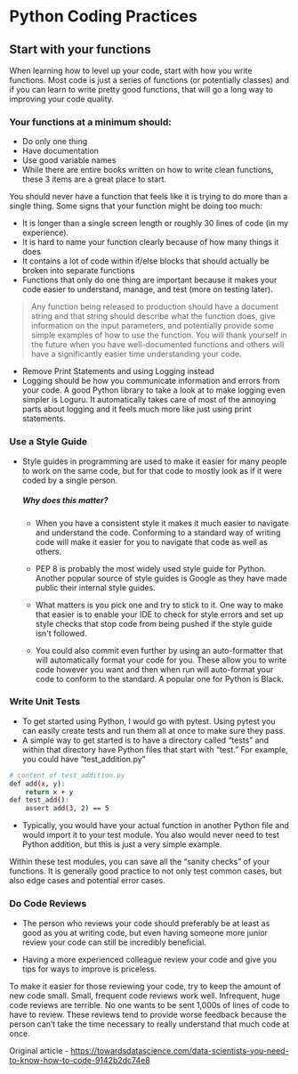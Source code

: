 # Python Coding Practices
## Start with your functions

When learning how to level up your code, start with how you write functions. Most code is just a series of functions (or potentially classes) and if you can learn to write pretty good functions, that will go a long way to improving your code quality.
### Your functions at a minimum should:
- Do only one thing
- Have documentation
- Use good variable names
- While there are entire books written on how to write clean functions, these 3 items are a great place to start.

You should never have a function that feels like it is trying to do more than a single thing. Some signs that your function might be doing too much:

- It is longer than a single screen length or roughly 30 lines of code (in my experience).
- It is hard to name your function clearly because of how many things it does
- It contains a lot of code within if/else blocks that should actually be broken into separate functions
- Functions that only do one thing are important because it makes your code easier to understand, manage, and test (more on testing later).

> Any function being released to production should have a document string and that string should describe what the function does, give information on the input parameters, and potentially provide some simple examples of how to use the function. You will thank yourself in the future when you have well-documented functions and others will have a significantly easier time understanding your code. 

- Remove Print Statements and using Logging instead
- Logging should be how you communicate information and errors from your code. A good Python library to take a look at to make logging even simpler is Loguru. It automatically takes care of most of the annoying parts about logging and it feels much more like just using print statements.

### Use a Style Guide
 - Style guides in programming are used to make it easier for many people to work on the same code, but for that code to mostly look as if it were coded by a single person.

    ##### Why does this matter?

    - When you have a consistent style it makes it much easier to navigate and understand the code. Conforming to a standard way of writing code will make it easier for you to navigate that code as well as others. 

    - PEP 8 is probably the most widely used style guide for Python. Another popular source of style guides is Google as they have made public their internal style guides.

    - What matters is you pick one and try to stick to it. One way to make that easier is to enable your IDE to check for style errors and set up style checks that stop code from being pushed if the style guide isn't followed. 
    
    - You could also commit even further by using an auto-formatter that will automatically format your code for you. These allow you to write code however you want and then when run will auto-format your code to conform to the standard. A popular one for Python is Black.

### Write Unit Tests

- To get started using Python, I would go with pytest. Using pytest you can easily create tests and run them all at once to make sure they pass. 
- A simple way to get started is to have a directory called “tests” and within that directory have Python files that start with “test.” For example, you could have “test_addition.py”

```sh
# content of test_addition.py
def add(x, y):
    return x + y
def test_add():
    assert add(3, 2) == 5
```
- Typically, you would have your actual function in another Python file and would import it to your test module. You also would never need to test Python addition, but this is just a very simple example.

Within these test modules, you can save all the “sanity checks” of your functions. It is generally good practice to not only test common cases, but also edge cases and potential error cases.

### Do Code Reviews
 - The person who reviews your code should preferably be at least as good as you at writing code, but even having someone more junior review your code can still be incredibly beneficial.

- Having a more experienced colleague review your code and give you tips for ways to improve is priceless.

To make it easier for those reviewing your code, try to keep the amount of new code small. Small, frequent code reviews work well. Infrequent, huge code reviews are terrible. No one wants to be sent 1,000s of lines of code to have to review. These reviews tend to provide worse feedback because the person can’t take the time necessary to really understand that much code at once.

Original article - https://towardsdatascience.com/data-scientists-you-need-to-know-how-to-code-9142b2dc74e8
